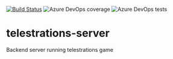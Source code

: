 [![Build Status](https://tchen25.visualstudio.com/Telestrations%20Online/_apis/build/status/theodoreschen.telestrations-server?branchName=master)](https://tchen25.visualstudio.com/Telestrations%20Online/_build/latest?definitionId=5&branchName=master) ![Azure DevOps coverage](https://img.shields.io/azure-devops/coverage/tchen25/Telestrations%20Online/5) ![Azure DevOps tests](https://img.shields.io/azure-devops/tests/tchen25/Telestrations%20Online/5)

# telestrations-server
Backend server running telestrations game
